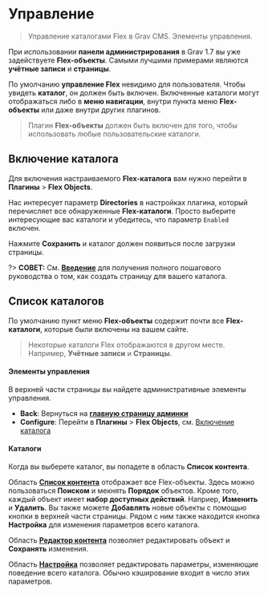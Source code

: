 # Управление

> Управление каталогами Flex в Grav CMS. Элементы управления.

При использовании **панели администрирования** в Grav 1.7 вы уже задействуете **Flex-объекты**. Самыми лучшими примерами являются **учётные записи** и **страницы**.

По умолчанию **управление Flex** невидимо для пользователя. Чтобы увидеть **каталог**, он должен быть включен. Включенные каталоги могут отображаться либо в **меню навигации**, внутри пункта меню **Flex-объекты** или даже внутри других плагинов.

> Плагин **Flex-объекты** должен быть включен для того, чтобы использовать любые пользовательские каталоги.

## Включение каталога

Для включения настраиваемого **Flex-каталога** вам нужно перейти в **Плагины** > **Flex Objects**.

Нас интересует параметр **Directories** в настройках плагина, который перечисляет все обнаруженные **Flex-каталоги**. Просто выберите интересующие вас каталоги и убедитесь, что параметр `Enabled` включен.

Нажмите **Сохранить** и каталог должен появиться после загрузки страницы.

?> **СОВЕТ:** См. **[Введение](/08.advanced/01.flex/01.administration/01.introduction/index)** для получения полного пошагового руководства о том, как создать страницу для вашего каталога.

## Список каталогов

По умолчанию пункт меню **Flex-объекты** содержит почти все **Flex-каталоги**, которые были включены на вашем сайте.

> Некоторые каталоги Flex отображаются в другом месте. Например, **Учётные записи** и **Страницы**.

#### Элементы управления

В верхней части страницы вы найдете административные элементы управления.

- **Back**: Вернуться на **[главную страницу админки](/05.admin-panel/02.dashboard/index)**
- **Configure**: Перейти в **Плагины** > **Flex Objects**, см. [Включение каталога](#Включение-каталога)

#### Каталоги

Когда вы выберете каталог, вы попадете в область **Список контента**.

Область **[Список контента](/08.advanced/01.flex/01.administration/01.views-list/index)** отображает все Flex-объекты. Здесь можно пользоваться **Поиском** и мекнять **Порядок** объектов. Кроме того, каждый объект имеет **набор доступных действий**. Наприер, **Изменить** и **Удалить**. Вы также можете **Добавлять** новые объекты с помощью кнопки в верхней части страницы. Рядом с ним также находится кнопка **Настройка** для изменения параметров всего каталога.

Область **[Редактор контента](/08.advanced/01.flex/01.administration/02.views-edit/index)** позволяет редактировать объект и **Сохранять** изменения.

Область **[Настройка](/08.advanced/01.flex/01.administration/03.configuration/index)** позволяет редактировать параметры, изменяющие поведение всего каталога. Обычно кэширование входит в число этих параметров.
